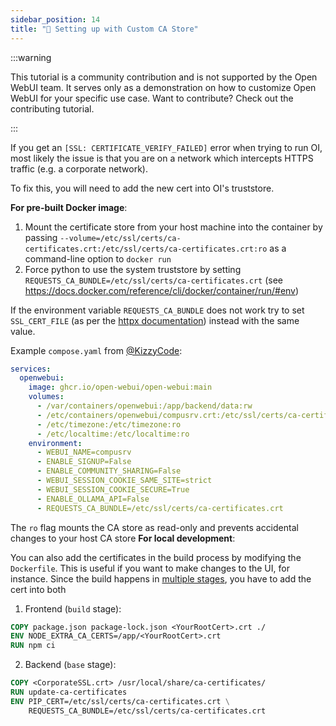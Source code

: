 ```yaml
---
sidebar_position: 14
title: "🛃 Setting up with Custom CA Store"
---
```


:::warning

This tutorial is a community contribution and is not supported by the Open WebUI team. It serves only as a demonstration on how to customize Open WebUI for your specific use case. Want to contribute? Check out the contributing tutorial.

:::

If you get an `[SSL: CERTIFICATE_VERIFY_FAILED]` error when trying to run OI, most likely the issue is that you are on a network which intercepts HTTPS traffic (e.g. a corporate network).

To fix this, you will need to add the new cert into OI's truststore.

**For pre-built Docker image**:

1. Mount the certificate store from your host machine into the container by passing `--volume=/etc/ssl/certs/ca-certificates.crt:/etc/ssl/certs/ca-certificates.crt:ro` as a command-line option to `docker run`
2. Force python to use the system truststore by setting `REQUESTS_CA_BUNDLE=/etc/ssl/certs/ca-certificates.crt` (see https://docs.docker.com/reference/cli/docker/container/run/#env)

If the environment variable `REQUESTS_CA_BUNDLE` does not work try to set `SSL_CERT_FILE` (as per the [httpx documentation](https://www.python-httpx.org/environment_variables/#ssl_cert_file)) instead with the same value.

Example `compose.yaml` from [@KizzyCode](https://github.com/open-webui/open-webui/issues/1398#issuecomment-2258463210):

```yaml
services:
  openwebui:
    image: ghcr.io/open-webui/open-webui:main
    volumes:
      - /var/containers/openwebui:/app/backend/data:rw
      - /etc/containers/openwebui/compusrv.crt:/etc/ssl/certs/ca-certificates.crt:ro
      - /etc/timezone:/etc/timezone:ro
      - /etc/localtime:/etc/localtime:ro
    environment:
      - WEBUI_NAME=compusrv
      - ENABLE_SIGNUP=False
      - ENABLE_COMMUNITY_SHARING=False
      - WEBUI_SESSION_COOKIE_SAME_SITE=strict
      - WEBUI_SESSION_COOKIE_SECURE=True
      - ENABLE_OLLAMA_API=False
      - REQUESTS_CA_BUNDLE=/etc/ssl/certs/ca-certificates.crt
```

The `ro` flag mounts the CA store as read-only and prevents accidental changes to your host CA store
**For local development**:

You can also add the certificates in the build process by modifying the `Dockerfile`. This is useful if you want to make changes to the UI, for instance.
Since the build happens in [multiple stages](https://docs.docker.com/build/building/multi-stage/), you have to add the cert into both

1. Frontend (`build` stage):

```dockerfile
COPY package.json package-lock.json <YourRootCert>.crt ./
ENV NODE_EXTRA_CA_CERTS=/app/<YourRootCert>.crt
RUN npm ci
```

2. Backend (`base` stage):

```dockerfile
COPY <CorporateSSL.crt> /usr/local/share/ca-certificates/
RUN update-ca-certificates
ENV PIP_CERT=/etc/ssl/certs/ca-certificates.crt \
    REQUESTS_CA_BUNDLE=/etc/ssl/certs/ca-certificates.crt
```
